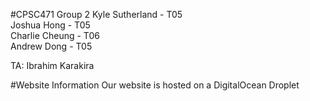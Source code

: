 #CPSC471 Group 2
Kyle Sutherland - T05  
Joshua Hong - T05  
Charlie Cheung - T06  
Andrew Dong - T05  
  
TA: Ibrahim Karakira

#Website Information
Our website is hosted on a DigitalOcean Droplet
